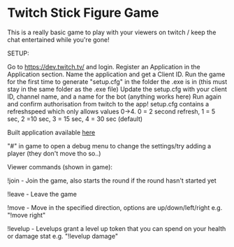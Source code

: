 # Twitch Stick Figure Game
This is a really basic game to play with your viewers on twitch / keep the chat entertained while you're gone!

SETUP: 

Go to https://dev.twitch.tv/ and login. 
Register an Application in the Application section.
Name the application and get a Client ID.
Run the game for the first time to generate "setup.cfg" in the folder the .exe is in (this must stay in the same folder as the .exe file)
Update the setup.cfg with your client ID, channel name, and a name for the bot (anything works here)
Run again and confirm authorisation from twitch to the app!
setup.cfg contains a refreshspeed which only allows values 0->4. 0 = 2 second refresh, 1 = 5 sec, 2 =10 sec, 3 = 15 sec, 4 = 30 sec (default)

Built application available [here](https://starkandco.itch.io/twitch-stick-figure-game)

"#" in game to open a debug menu to change the settings/try adding a player (they don't move tho so..)

Viewer commands (shown in game):

!join - Join the game, also starts the round if the round hasn't started yet

!leave - Leave the game

!move <direction> - Move in the specified direction, options are up/down/left/right e.g. "!move right"

!levelup <stat> - Levelups grant a level up token that you can spend on your health or damage stat e.g. "!levelup damage"
